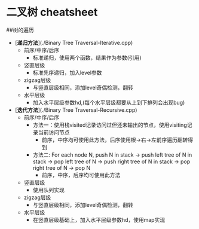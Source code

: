 二叉树 cheatsheet
=======

##树的遍历

* [**递归方法**](./Binary Tree Traversal-Iterative.cpp)
	* 前序/中序/后序
		* 标准递归，使用两个函数，结果作为参数(引用)
	* 竖直层级
		* 标准先序递归，加入level参数 
	* zigzag层级
		* 与竖直层级相同，添加level奇偶检测，翻转
	* 水平层级
		* 加入水平层级参数hd,(每个水平层级都要从上到下排列会出现bug)
* [**迭代方法**](./Binary Tree Traversal-Recursive.cpp)
	* 前序/中序/后序
		* 方法一：使用栈visited记录访问过但还未输出的节点，使用visiting记录当前访问节点
			* 前序，中序均可使用此方法，后序使用根->右->左前序遍历翻转得到
		* 方法二:  For each node N, push N in stack -> push left tree of N in stack -> pop left tree of N -> push right tree of N in stack -> pop right tree of N -> pop N 
			* 前序，中序，后序均可使用此方法
	* 竖直层级
		* 使用队列实现 
	* zigzag层级
		* 与竖直层级相同，添加level奇偶检测，翻转
	* 水平层级
		* 在竖直层级基础上，加入水平层级参数hd，使用map实现


